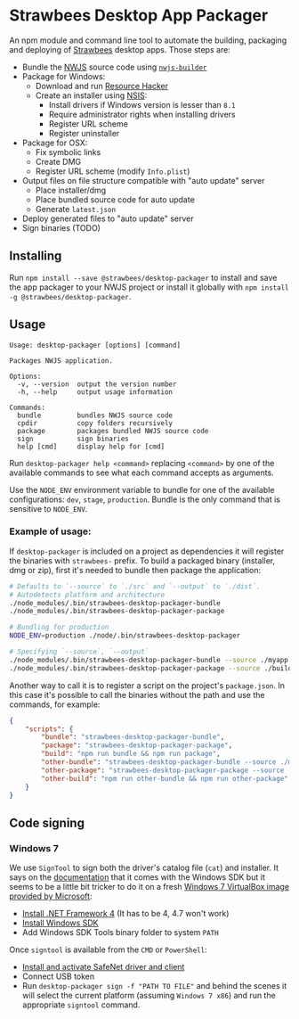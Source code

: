 # Strawbees Desktop App Packager

An npm module and command line tool to automate the building, packaging and deploying of [Strawbees](https://strawbees.com/) desktop apps. Those steps are:

- Bundle the [NWJS](https://nwjs.io/) source code using [`nwjs-builder`](https://github.com/evshiron/nwjs-builder)
- Package for Windows:
	- Download and run [Resource Hacker](http://www.angusj.com/resourcehacker/)
	- Create an installer using [NSIS](https://nsis.sourceforge.io/Main_Page):
		- Install drivers if Windows version is lesser than `8.1`
		- Require administrator rights when installing drivers
		- Register URL scheme
		- Register uninstaller
- Package for OSX:
	- Fix symbolic links
	- Create DMG
	- Register URL scheme (modify `Info.plist`)
- Output files on file structure compatible with "auto update" server
	- Place installer/dmg
	- Place bundled source code for auto update
	- Generate `latest.json`
- Deploy generated files to "auto update" server
- Sign binaries (TODO)

## Installing

Run `npm install --save @strawbees/desktop-packager` to install and save the app packager to your NWJS project or install it globally with `npm install -g @strawbees/desktop-packager`.

## Usage

```
Usage: desktop-packager [options] [command]

Packages NWJS application.

Options:
  -v, --version  output the version number
  -h, --help     output usage information

Commands:
  bundle         bundles NWJS source code
  cpdir          copy folders recursively
  package        packages bundled NWJS source code
  sign           sign binaries
  help [cmd]     display help for [cmd]
```

Run `desktop-packager help <command>` replacing `<command>` by one of the available commands to see what each command accepts as arguments.

Use the `NODE_ENV` environment variable to bundle for one of the available configurations: `dev`, `stage`, `production`. Bundle is the only command that is sensitive to `NODE_ENV`.

### Example of usage:

If `desktop-packager` is included on a project as dependencies it will register the binaries with `strawbees-` prefix. To build a packaged binary (installer, dmg or zip), first it's needed to bundle then package the application:

```bash
# Defaults to `--source` to `./src` and `--output` to `./dist`.
# Autodetects platform and architecture
./node_modules/.bin/strawbees-desktop-packager-bundle
./node_modules/.bin/strawbees-desktop-packager-package

# Bundling for production
NODE_ENV=production ./node/.bin/strawbees-desktop-packager

# Specifying `--source`, `--output`
./node_modules/.bin/strawbees-desktop-packager-bundle --source ./myapp --output ./build
./node_modules/.bin/strawbees-desktop-packager-package --source ./build/bundle --output ./build

```

Another way to call it is to register a script on the project's `package.json`. In this case it's possible to call the binaries without the path and use the commands, for example:

```json
{
	"scripts": {
		"bundle": "strawbees-desktop-packager-bundle",
		"package": "strawbees-desktop-packager-package",
		"build": "npm run bundle && npm run package",
		"other-bundle": "strawbees-desktop-packager-bundle --source ./myapp --output ./build",
		"other-package": "strawbees-desktop-packager-package --source ./build/bundle --output ./build",
		"other-build": "npm run other-bundle && npm run other-package"
	}
}
```

## Code signing

### Windows 7

We use `SignTool` to sign both the driver's catalog file (`cat`) and installer. It says on the [documentation](https://docs.microsoft.com/en-us/dotnet/framework/tools/signtool-exe) that it comes with the Windows SDK but it seems to be a little bit tricker to do it on a fresh [Windows 7 VirtualBox image provided by Microsoft](https://developer.microsoft.com/en-us/microsoft-edge/tools/vms/):

- [Install .NET Framework 4](https://www.microsoft.com/en-us/download/details.aspx?id=17851) (It has to be 4, 4.7 won't work)
- [Install Windows SDK](https://www.microsoft.com/en-us/download/details.aspx?id=8279)
- Add Windows SDK Tools binary folder to system `PATH`

Once `signtool` is available from the `CMD` or `PowerShell`:

- [Install and activate SafeNet driver and client](https://knowledge.digicert.com/solution/SO27164.html#attach)
- Connect USB token
- Run `desktop-packager sign -f "PATH TO FILE"` and behind the scenes it will select the current platform (assuming `Windows 7 x86`) and run the appropriate `signtool` command.
